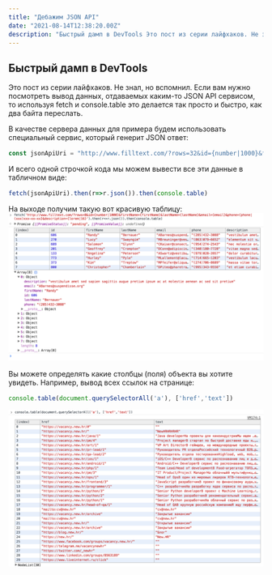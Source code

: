```yaml
---
title: "Дебажим JSON API"
date: "2021-08-14T12:38:20.00Z"
description: "Быстрый дамп в DevTools Это пост из серии лайфхаков. Не знал, но вспомнил. Если вам нужно посмотреть вывод данных, отдаваемых ка"
---
```


## Быстрый дамп в DevTools
Это пост из серии лайфхаков. Не знал, но вспомнил.
Если вам нужно посмотреть вывод данных, отдаваемых каким-то JSON API сервисом, то используя fetch и console.table это делается так просто и быстро, как два байта переслать.

В качестве сервера данных для примера будем использовать специальный сервис, который генерит JSON ответ:

```js
const jsonApiUri = "http://www.filltext.com/?rows=32&id={number|1000}&firstName={firstName}&lastName={lastName}&email={email}&phone={phone|(xxx)xxx-xx-xx}&description={lorem|16}"
```

И всего одной строчкой кода мы можем вывести все эти данные в табличном виде:

```js
fetch(jsonApiUri).then(r=>r.json()).then(console.table)
```

На выходе получим такую вот красивую таблицу:
![debug json](https://raw.githubusercontent.com/geekjob/gatsby-starter-blog/main/content/images/2021/08/1_Q6exfHZ57eUYyvYCStcYOw.png)


Вы можете определять какие столбцы (поля) объекта вы хотите увидеть. Например, вывод всех ссылок на странице:

```js
console.table(document.querySelectorAll('a'), ['href','text'])
```

![debug json](https://raw.githubusercontent.com/geekjob/gatsby-starter-blog/main/content/images/2021/08/1_OXO8s0K6guGm0BswqLwKEQ.png)
